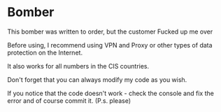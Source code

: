 # Bomber
This bomber was written to order, but the customer Fucked up me over

Before using, I recommend using VPN and Proxy or other types of data protection on the Internet. 

It also works for all numbers in the CIS countries.

Don't forget that you can always modify my code as you wish.

If you notice that the code doesn't work - check the console and fix the error and of course commit it. (P.s. please)
